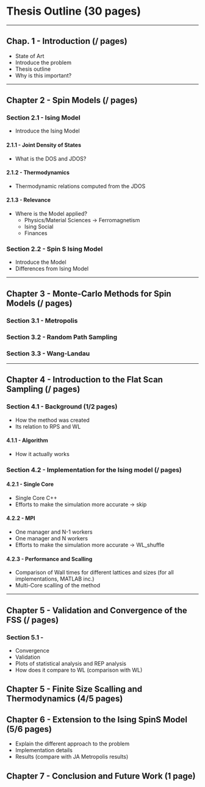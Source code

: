 # Thesis Outline (30 pages)
-----------------------------------------

## Chap. 1 - Introduction (/ pages)
* State of Art 
* Introduce the problem
* Thesis outline
* Why is this important?
-----------------------------------------

## Chapter 2 - Spin Models (/ pages)

### Section 2.1 - Ising Model
* Introduce the Ising Model

#### 2.1.1 - Joint Density of States
 * What is the DOS and JDOS?

#### 2.1.2 - Thermodynamics
 * Thermodynamic relations computed from the JDOS

#### 2.1.3 - Relevance
 * Where is the Model applied?
   * Physics/Material Sciences -> Ferromagnetism
   * Ising Social
   * Finances

### Section 2.2 - Spin S Ising Model
* Introduce the Model
* Differences from Ising Model
-----------------------------------------

## Chapter 3 - Monte-Carlo Methods for Spin Models (/ pages)

### Section 3.1 - Metropolis

### Section 3.2 - Random Path Sampling

### Section 3.3 - Wang-Landau

-----------------------------------------
## Chapter 4 - Introduction to the Flat Scan Sampling (/ pages)

### Section 4.1 - Background (1/2 pages)
* How the method was created
* Its relation to RPS and WL
#### 4.1.1 - Algorithm
* How it actually works

### Section 4.2 - Implementation for the Ising model (/ pages)

#### 4.2.1 - Single Core
* Single Core C++
* Efforts to make the simulation more accurate -> skip

#### 4.2.2 - MPI
* One manager and N-1 workers
* One manager and N workers
* Efforts to make the simulation more accurate -> WL_shuffle

#### 4.2.3 - Performance and Scalling
* Comparison of Wall times for different lattices and sizes (for all implementations, MATLAB inc.)
* Multi-Core scalling of the method
-----------------------------------------

## Chapter 5 - Validation and Convergence of the FSS (/ pages)

### Section 5.1 - 
* Convergence
* Validation
* Plots of statistical analysis and REP analysis
* How does it compare to WL (comparison with WL)








## Chapter 5 - Finite Size Scalling and Thermodynamics (4/5 pages)


## Chapter 6 - Extension to the Ising SpinS Model (5/6 pages)
* Explain the different approach to the problem
* Implementation details
* Results (compare with JA Metropolis results)

## Chapter 7 - Conclusion and Future Work (1 page)













